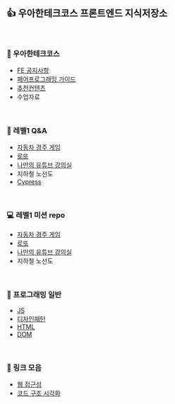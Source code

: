 ## 👍 우아한테크코스 프론트엔드 지식저장소
<br />

### 🚀 우아한테크코스
- [FE 공지사항](./WoowaCourse/FrontEndNotice.md)
- [페어프로그래밍 가이드](./WoowaCourse/PairProgrammingGuide.md)
- [추천컨텐츠](./WoowaCourse/RecommendedContents.md)
- 수업자료
<br />

### 🚀 레벨1  Q&A

- [자동차 경주 게임](./Mission/Level1/CarRacingGame.md)
- [로또](./Mission/Level1/Lotto.md)
- [나만의 유튜브 강의실](./Mission/Level1/YoutubeClassroom.md)
- 지하철 노선도
- [Cypress](./Mission/Level1/Cypress.md)
<br />

### 💻 레벨1 미션 repo
- [자동차 경주 게임](https://github.com/woowacourse/javascript-racingcar)
- [로또](https://github.com/woowacourse/javascript-lotto)
- [나만의 유튜브 강의실](https://github.com/woowacourse/javascript-youtube-classroom)
- 지하철 노선도
<br />

### 🚀 프로그래밍 일반
- [JS](./Programming/JavaScript.md)
- [디자인패턴](./Programming/DesignPattern.md)
- [HTML](./Programming/HTML.md)
- [DOM](./Programming/DOM.md)

<br />

### 📌 링크 모음
- [웹 접근성](./Link/WebAccessibility.md)
- [코드 구조 시각화](./Link/Visualization.md)

